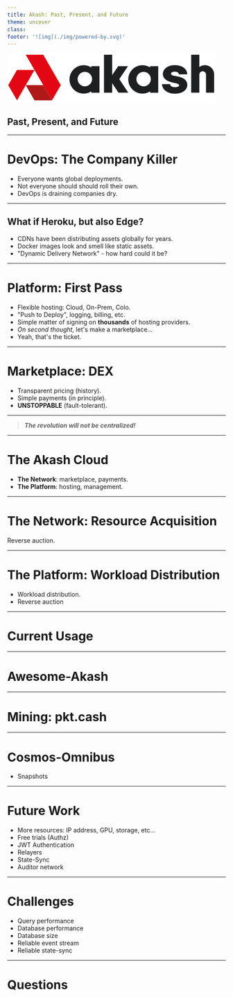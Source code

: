 ```yaml
---
title: Akash: Past, Present, and Future
theme: uncover
class:
footer: '![img](./img/powered-by.svg)'
---
```


<style>
  :root {
    --color-background: #EDEDED !important;
    --color-foreground: #1D1D1B !important;
    --font-family: "Open Sauce One" !important;
    --color-background-paginate: rgba(128, 128, 128, 0.05) !important;
    --color-background-code: #ccc !important;
    --color-highlight: #99c !important;
    --color-highlight-hover: #aaf !important;
    --color-highlight-heading: #99c !important;
    --color-header: #bbb !important;
    --color-header-shadow: transparent !important;
  }
</style>

![width:16em](./img/akash-logo-normal.svg)

## Past, Present, and Future

---

# DevOps: The Company Killer

* Everyone wants global deployments.
* Not everyone should should roll their own.
* DevOps is draining companies dry.

---

## What if Heroku, but also Edge?

* CDNs have been distributing assets globally for years.
* Docker images look and smell like static assets.
* "Dynamic Delivery Network" - how hard could it be?

---

# Platform: First Pass

* Flexible hosting: Cloud, On-Prem, Colo.
* "Push to Deploy", logging, billing, etc.
* Simple matter of signing on **thousands** of hosting providers.
* _On second thought,_ let's make a marketplace...
* Yeah, that's the ticket.

---

# Marketplace: DEX

- Transparent pricing (history).
- Simple payments (in principle).
- **UNSTOPPABLE** (fault-tolerant).

---

> **_The revolution will not be centralized!_**

---

# The Akash Cloud

- **The Network**: marketplace, payments.
- **The Platform**: hosting, management.

---

# The Network: Resource Acquisition

Reverse auction.

---

# The Platform: Workload Distribution

* Workload distribution.
* Reverse auction

---

# Current Usage
---

# Awesome-Akash

---

# Mining: pkt.cash

---

# Cosmos-Omnibus

* Snapshots

---

# Future Work

- More resources: IP address, GPU, storage, etc...
- Free trials (Authz)
- JWT Authentication
- Relayers
- State-Sync
- Auditor network

---

# Challenges

* Query performance
* Database performance
* Database size
* Reliable event stream
* Reliable state-sync

---

# Questions
